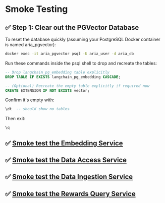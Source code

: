 # Smoke Testing
## ✅ Step 1: Clear out the PGVector Database
To reset the database quickly (assuming your PostgreSQL Docker container is named aria_pgvector):

```bash
docker exec -it aria_pgvector psql -U aria_user -d aria_db
```
Run these commands inside the psql shell to drop and recreate the tables:

```sql
-- Drop langchain_pg_embedding table explicitly
DROP TABLE IF EXISTS langchain_pg_embedding CASCADE;

-- (Optional) Recreate the empty table explicitly if required now
CREATE EXTENSION IF NOT EXISTS vector;
```
Confirm it's empty with:

```sql
\dt  -- should show no tables
```
Then exit:

```sql
\q
```

## ✅ [Smoke test the Embedding Service](..\backend-fastapi\embedding-service\README.md)
## ✅ [Smoke test the Data Access Service](..\backend-fastapi\data-access-service\README.md)
## ✅ [Smoke test the Data Ingestion Service](..\backend-fastapi\data-ingestion-service\README.md)
## ✅ [Smoke test the Rewards Query Service](..\backend-fastapi\rewards-query-service\README.md)
